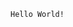 <script setup>
import { ref } from 'vue';

const text = ref('');

if (!import.meta.env.SSR) {
  const url = (new URLSearchParams(location.search)).get('url');
  if (url) {
    text.value = `Loading stories from \`${url.replace('`', '&#96;')}\`...`;
    fetch(url).then((r) => r.text()).then((s) => {
      text.value = s;
    }).catch(() => {
      text.value = 'Failed to load stories';
    });
  }
}
</script>

<md-example :markdown="text">

~~~markdown
Hello World!
~~~

</md-example>
